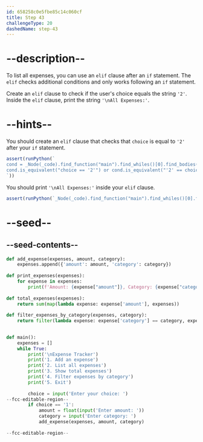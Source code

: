 ```yaml
---
id: 658258c0e5fbe85c14c060cf
title: Step 43
challengeType: 20
dashedName: step-43
---
```


# --description--

To list all expenses, you can use an `elif` clause after an `if` statement. The `elif` checks additional conditions and only works following an `if` statement.

Create an `elif` clause to check if the user's choice equals the string `'2'`. Inside the `elif` clause, print the string `'\nAll Expenses:'`.

# --hints--

You should create an `elif` clause that checks that `choice` is equal to `'2'` after your `if` statement.

```js
assert(runPython(`
cond = _Node(_code).find_function("main").find_whiles()[0].find_bodies()[0].find_ifs()[0].find_conditions()[1]
cond.is_equivalent("choice == '2'") or cond.is_equivalent("'2' == choice")
`))
```

You should print `'\nAll Expenses:'` inside your `elif` clause.

```js
assert(runPython(`_Node(_code).find_function("main").find_whiles()[0].find_bodies()[0].find_ifs()[0].find_bodies()[1].has_call("print('\\\\nAll Expenses:')")`))
```

# --seed--

## --seed-contents--

```py
def add_expense(expenses, amount, category):
    expenses.append({'amount': amount, 'category': category})
    
def print_expenses(expenses):
    for expense in expenses:
        print(f'Amount: {expense["amount"]}, Category: {expense["category"]}')
    
def total_expenses(expenses):
    return sum(map(lambda expense: expense['amount'], expenses))
    
def filter_expenses_by_category(expenses, category):
    return filter(lambda expense: expense['category'] == category, expenses)
    

def main():
    expenses = []
    while True:
        print('\nExpense Tracker')
        print('1. Add an expense')
        print('2. List all expenses')
        print('3. Show total expenses')
        print('4. Filter expenses by category')
        print('5. Exit')
        
        choice = input('Enter your choice: ')
--fcc-editable-region--
        if choice == '1':
            amount = float(input('Enter amount: '))
            category = input('Enter category: ')
            add_expense(expenses, amount, category)
        
--fcc-editable-region--
```
